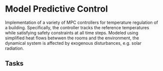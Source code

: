 # Model Predictive Control
Implementation of a variety of MPC controllers for temperature regulation of a building. Specifically, the controller tracks the reference temperatures while satisfying safety constraints at all time steps. Modeled using simplified heat flows betwwen the rooms and the environment, the dynamical system is affected by exogenous disturbances, e.g. solar radiation.
## Tasks


